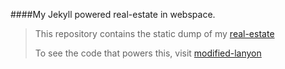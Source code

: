 ####My Jekyll powered real-estate in webspace.

> This repository contains the static dump of my [real-estate](https://pravj.github.io)
>
> To see the code that powers this, visit [modified-lanyon](https://github.com/pravj/modified-lanyon)
